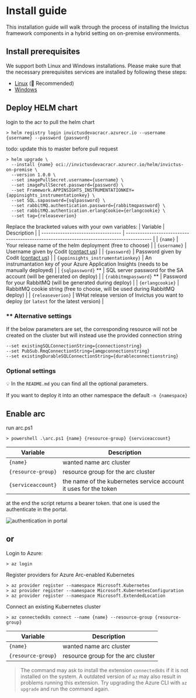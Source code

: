 # Install guide
This installation guide will walk through the process of installing the Invictus framework components in a hybrid setting on on-premise environments. 

## Install prerequisites
We support both Linux and Windows installations. Please make sure that the necessary prerequisites services are installed by following these steps:
* [Linux](./prerequisites/installguide-linux.md) (🥇 Recommended)
* [Windows](./prerequisites/installguide-windows.md)

## Deploy HELM chart
login to the acr to pull the helm chart
```shell
> helm registry login invictusdevacracr.azurecr.io --username {username} --password {password}
```
todo: update this to master before pull request
```shell
> helm upgrade \
  --install {name} oci://invictusdevacracr.azurecr.io/helm/invictus-on-premise \
  --version 1.0.0 \
  --set imagePullSecret.username={username} \
  --set imagePullSecret.password={password} \
  --set Framework.APPINSIGHTS_INSTRUMENTATIONKEY={appinsights_instrumentationkey} \
  --set SQL.sapassword={sqlpassword} \
  --set rabbitMQ.authentication.password={rabbitmqpassword} \
  --set rabbitMQ.authentication.erlangCookie={erlangcookie} \
  --set tag={releaseverion}
```

Replace the bracketed values with your own variables:
| Variable                           | Description                                                                               |
| ---------------------------------- | ----------------------------------------------------------------------------------------- |
| `{name}`                           | Your release name of the helm deployment (free to choose)                                 |
| `{username}`                       | Username given by Codit ([contact us](mailto:coditproducts@codit.eu))                     |
| `{password}`                       | Password given by Codit ([contact us](mailto:coditproducts@codit.eu))                     |
| `{appinsights_instrumentationkey}` | An instrumantation key of your Azure Application Insights (needs to be manually deployed) |
| `{sqlpassword}` **                 | SQL server password for the SA account (will be generated on deploy)                      |
| `{rabbitmqpassword}` **            | Password for your RabbitMQ (will be generated during deploy)                              |
| `{erlangcookie}`                   | RabbitMQ cookie string (free to choose, will be used during RabbitMQ deploy)              |
| `{releaseverion}`                  | WHat release version of Invictus you want to deploy (or `latest` for the latest version)  |

### ** Alternative settings
If the below parameters are set, the corresponding resource will not be created on the cluster but will instead use the provided connection string
```shell
--set existingSQLConnectionString={connectionstring}
--set PubSub.RmqConnectionString={amqpconnectionstring}
--set existingDurableSQLConnectionString={durableconnectionstring}
```

### Optional settings
💡 In the `README.md` you can find all the optional parameters.

If you want to deploy it into an other namespace the default
`-n {namespace}`

## Enable arc
run arc.ps1
```shell
> powershell .\arc.ps1 {name} {resource-group} {serviceaccount}
```
| Variable           | Description                                                      |
| ------------------ | ---------------------------------------------------------------- |
| `{name}`           | wanted name arc cluster                                          |
| `{resource-group}` | resource group for the arc cluster                               |
| `{serviceaccount}` | the name of the kubernetes service account it uses for the token |

at the end the script returns a bearer token. that one is used the authenticate in the portal.

![authentication in portal](./images/arc-bearer-token.png)

## or

Login to Azure:

```shell
> az login
```

Register providers for Azure Arc-enabled Kubernetes
```shell
> az provider register --namespace Microsoft.Kubernetes
> az provider register --namespace Microsoft.KubernetesConfiguration
> az provider register --namespace Microsoft.ExtendedLocation
```

Connect an existing Kubernetes cluster
```shell
> az connectedk8s connect --name {name} --resource-group {resource-group}
```

| Variable           | Description                        |
| ------------------ | ---------------------------------- |
| `{name}`           | wanted name arc cluster            |
| `{resource-group}` | resource group for the arc cluster |

> The command may ask to install the extension `connectedk8s` if it is not installed on the system. A outdated version of `az` may also result in problems running this extension. Try upgrading the Azure CLI with `az upgrade` and run the command again.

